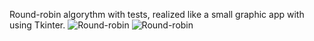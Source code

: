 Round-robin algorythm with tests, realized like a small graphic app with using Tkinter.
![Round-robin](https://user-images.githubusercontent.com/45149849/92309467-6c630c80-efae-11ea-8182-ed4330b34c97.png)
![Round-robin](https://user-images.githubusercontent.com/45149849/92309474-75ec7480-efae-11ea-94a8-fb6b7b0d5058.png)
